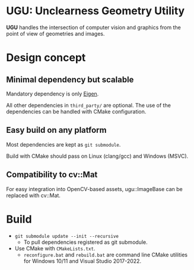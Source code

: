 # **UGU**: **U**nclearness **G**eometry **U**tility

**UGU** handles the intersection of computer vision and graphics from the point of view of geometries and images.

# Design concept

## Minimal dependency but scalable

Mandatory dependency is only [Eigen](https://gitlab.com/libeigen/eigen).

All other dependencies in `third_party/` are optional. The use of the dependencies can be handled with CMake configuration.

## Easy build on any platform

Most dependencies are kept as `git submodule`.

Build with CMake should pass on Linux (clang/gcc) and Windows (MSVC).

## Compatibility to cv::Mat

For easy integration into OpenCV-based assets, ugu::ImageBase can be replaced with cv::Mat.

# Build

- `git submodule update --init --recursive`
  - To pull dependencies registered as git submodule.
- Use CMake with `CMakeLists.txt`.
  - `reconfigure.bat` and `rebuild.bat` are command line CMake utilities for Windows 10/11 and Visual Studio 2017-2022.
